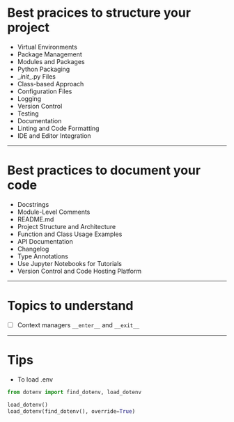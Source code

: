 # Best pracices to structure your project
- Virtual Environments
- Package Management
- Modules and Packages
- Python Packaging
- \__init__.py Files
- Class-based Approach
- Configuration Files
- Logging
- Version Control
- Testing
- Documentation
- Linting and Code Formatting
- IDE and Editor Integration
___
# Best practices to document your code
- Docstrings
- Module-Level Comments
- README.md
- Project Structure and Architecture
- Function and Class Usage Examples
- API Documentation
- Changelog
- Type Annotations
- Use Jupyter Notebooks for Tutorials
- Version Control and Code Hosting Platform
___
# Topics to understand
- [ ] Context managers `__enter__` and `__exit__`
___
# Tips
- To load .env
```py
from dotenv import find_dotenv, load_dotenv

load_dotenv()
load_dotenv(find_dotenv(), override=True)
```
